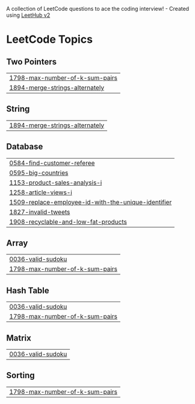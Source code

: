 A collection of LeetCode questions to ace the coding interview! - Created using [LeetHub v2](https://github.com/arunbhardwaj/LeetHub-2.0)
<!---LeetCode Topics Start-->
# LeetCode Topics
## Two Pointers
|  |
| ------- |
| [1798-max-number-of-k-sum-pairs](https://github.com/Dev-Lakshay-Yadav/Leetcode/tree/master/1798-max-number-of-k-sum-pairs) |
| [1894-merge-strings-alternately](https://github.com/Dev-Lakshay-Yadav/Leetcode/tree/master/1894-merge-strings-alternately) |
## String
|  |
| ------- |
| [1894-merge-strings-alternately](https://github.com/Dev-Lakshay-Yadav/Leetcode/tree/master/1894-merge-strings-alternately) |
## Database
|  |
| ------- |
| [0584-find-customer-referee](https://github.com/Dev-Lakshay-Yadav/Leetcode/tree/master/0584-find-customer-referee) |
| [0595-big-countries](https://github.com/Dev-Lakshay-Yadav/Leetcode/tree/master/0595-big-countries) |
| [1153-product-sales-analysis-i](https://github.com/Dev-Lakshay-Yadav/Leetcode/tree/master/1153-product-sales-analysis-i) |
| [1258-article-views-i](https://github.com/Dev-Lakshay-Yadav/Leetcode/tree/master/1258-article-views-i) |
| [1509-replace-employee-id-with-the-unique-identifier](https://github.com/Dev-Lakshay-Yadav/Leetcode/tree/master/1509-replace-employee-id-with-the-unique-identifier) |
| [1827-invalid-tweets](https://github.com/Dev-Lakshay-Yadav/Leetcode/tree/master/1827-invalid-tweets) |
| [1908-recyclable-and-low-fat-products](https://github.com/Dev-Lakshay-Yadav/Leetcode/tree/master/1908-recyclable-and-low-fat-products) |
## Array
|  |
| ------- |
| [0036-valid-sudoku](https://github.com/Dev-Lakshay-Yadav/Leetcode/tree/master/0036-valid-sudoku) |
| [1798-max-number-of-k-sum-pairs](https://github.com/Dev-Lakshay-Yadav/Leetcode/tree/master/1798-max-number-of-k-sum-pairs) |
## Hash Table
|  |
| ------- |
| [0036-valid-sudoku](https://github.com/Dev-Lakshay-Yadav/Leetcode/tree/master/0036-valid-sudoku) |
| [1798-max-number-of-k-sum-pairs](https://github.com/Dev-Lakshay-Yadav/Leetcode/tree/master/1798-max-number-of-k-sum-pairs) |
## Matrix
|  |
| ------- |
| [0036-valid-sudoku](https://github.com/Dev-Lakshay-Yadav/Leetcode/tree/master/0036-valid-sudoku) |
## Sorting
|  |
| ------- |
| [1798-max-number-of-k-sum-pairs](https://github.com/Dev-Lakshay-Yadav/Leetcode/tree/master/1798-max-number-of-k-sum-pairs) |
<!---LeetCode Topics End-->